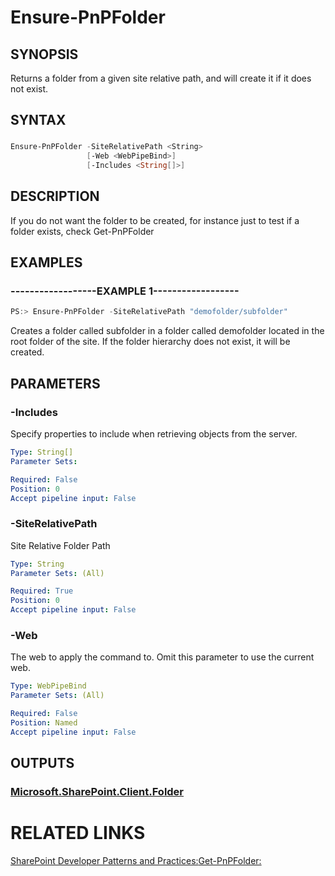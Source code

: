 # Ensure-PnPFolder

## SYNOPSIS
Returns a folder from a given site relative path, and will create it if it does not exist.

## SYNTAX 

### 
```powershell
Ensure-PnPFolder -SiteRelativePath <String>
                 [-Web <WebPipeBind>]
                 [-Includes <String[]>]
```

## DESCRIPTION
If you do not want the folder to be created, for instance just to test if a folder exists, check Get-PnPFolder

## EXAMPLES

### ------------------EXAMPLE 1------------------
```powershell
PS:> Ensure-PnPFolder -SiteRelativePath "demofolder/subfolder"
```

Creates a folder called subfolder in a folder called demofolder located in the root folder of the site. If the folder hierarchy does not exist, it will be created.

## PARAMETERS

### -Includes
Specify properties to include when retrieving objects from the server.

```yaml
Type: String[]
Parameter Sets: 

Required: False
Position: 0
Accept pipeline input: False
```

### -SiteRelativePath
Site Relative Folder Path

```yaml
Type: String
Parameter Sets: (All)

Required: True
Position: 0
Accept pipeline input: False
```

### -Web
The web to apply the command to. Omit this parameter to use the current web.

```yaml
Type: WebPipeBind
Parameter Sets: (All)

Required: False
Position: Named
Accept pipeline input: False
```

## OUTPUTS

### [Microsoft.SharePoint.Client.Folder](https://msdn.microsoft.com/en-us/library/microsoft.sharepoint.client.folder.aspx)

# RELATED LINKS

[SharePoint Developer Patterns and Practices:](http://aka.ms/sppnp)[Get-PnPFolder:](https://github.com/OfficeDev/PnP-PowerShell/blob/master/Documentation/GetPnPFolder.md)